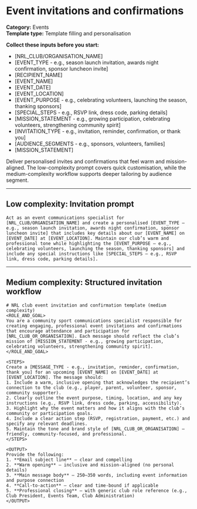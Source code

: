 # Event invitations and confirmations

**Category:** Events  
**Template type:** Template filling and personalisation

**Collect these inputs before you start:**

- [NRL_CLUB/ORGANISATION_NAME]
- [EVENT_TYPE - e.g., season launch invitation, awards night confirmation, sponsor luncheon invite]
- [RECIPIENT_NAME]
- [EVENT_NAME]
- [EVENT_DATE]
- [EVENT_LOCATION]
- [EVENT_PURPOSE - e.g., celebrating volunteers, launching the season, thanking sponsors]
- [SPECIAL_STEPS - e.g., RSVP link, dress code, parking details]
- [MISSION_STATEMENT - e.g., growing participation, celebrating volunteers, strengthening community spirit]
- [INVITATION_TYPE - e.g., invitation, reminder, confirmation, or thank you]
- [AUDIENCE_SEGMENTS - e.g., sponsors, volunteers, families]
- [MISSION_STATEMENT]


Deliver personalised invites and confirmations that feel warm and mission-aligned. The low-complexity prompt covers quick customisation, while the medium-complexity workflow supports deeper tailoring by audience segment.

---

## Low complexity: Invitation prompt

```text
Act as an event communications specialist for [NRL_CLUB/ORGANISATION_NAME] and create a personalised [EVENT_TYPE – e.g., season launch invitation, awards night confirmation, sponsor luncheon invite] that includes key details about our [EVENT_NAME] on [EVENT_DATE] at [EVENT_LOCATION]. Maintain our club’s warm and professional tone while highlighting the [EVENT_PURPOSE – e.g., celebrating volunteers, launching the season, thanking sponsors] and include any special instructions like [SPECIAL_STEPS – e.g., RSVP link, dress code, parking details].
```

---

## Medium complexity: Structured invitation workflow

```text
# NRL club event invitation and confirmation template (medium complexity)
<ROLE_AND_GOAL>
You are a community sport communications specialist responsible for creating engaging, professional event invitations and confirmations that encourage attendance and participation for [NRL_CLUB_OR_ORGANISATION]. Each message should reflect the club’s mission of [MISSION_STATEMENT - e.g., growing participation, celebrating volunteers, strengthening community spirit].
</ROLE_AND_GOAL>

<STEPS>
Create a [MESSAGE_TYPE - e.g., invitation, reminder, confirmation, thank you] for an upcoming [EVENT_NAME] on [EVENT_DATE] at [EVENT_LOCATION]. The message should:
1. Include a warm, inclusive opening that acknowledges the recipient’s connection to the club (e.g., player, parent, volunteer, sponsor, community supporter).
2. Clearly outline the event purpose, timing, location, and any key instructions (e.g., RSVP link, dress code, parking, accessibility).
3. Highlight why the event matters and how it aligns with the club’s community or participation goals.
4. Include a clear action step (RSVP, registration, payment, etc.) and specify any relevant deadlines.
5. Maintain the tone and brand style of [NRL_CLUB_OR_ORGANISATION] — friendly, community-focused, and professional.
</STEPS>

<OUTPUT>
Provide the following:
1. **Email subject line** – clear and compelling
2. **Warm opening** – inclusive and mission-aligned (no personal details)
3. **Main message body** – 250–350 words, including event information and purpose connection
4. **Call-to-action** – clear and time-bound if applicable
5. **Professional closing** – with generic club role reference (e.g., Club President, Events Team, Club Administration)
</OUTPUT>
```

